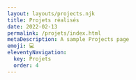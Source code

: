 ```yaml
---
layout: layouts/projects.njk
title: Projets réalisés
date: 2022-02-13
permalink: /projets/index.html
metaDescription: A sample Projects page
emoji: 💻
eleventyNavigation:
  key: Projets
  order: 4
---
```

